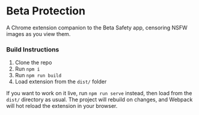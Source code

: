 # Beta Protection

A Chrome extension companion to the Beta Safety app, censoring NSFW images as you view them.

### Build Instructions

1. Clone the repo
2. Run `npm i`
3. Run `npm run build`
4. Load extension from the `dist/` folder

If you want to work on it live, run `npm run serve` instead, then load from the `dist/` directory as usual. The project will rebuild on changes, and Webpack will hot reload the extension in your browser.